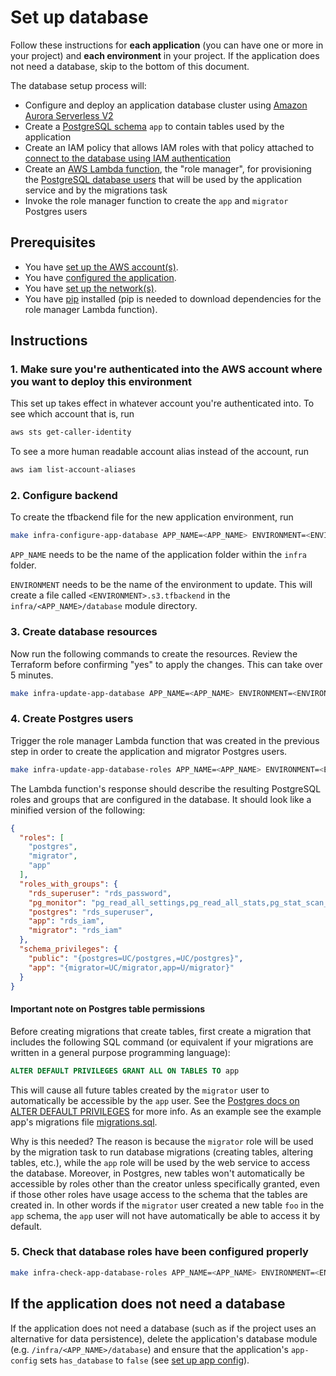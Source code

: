 # Set up database

Follow these instructions for **each application** (you can have one or more in your project) and **each environment** in your project. If the application does not need a database, skip to the bottom of this document.

The database setup process will:

* Configure and deploy an application database cluster using [Amazon Aurora Serverless V2](https://aws.amazon.com/rds/aurora/serverless/)
* Create a [PostgreSQL schema](https://www.postgresql.org/docs/current/ddl-schemas.html) `app` to contain tables used by the application
* Create an IAM policy that allows IAM roles with that policy attached to [connect to the database using IAM authentication](https://docs.aws.amazon.com/AmazonRDS/latest/UserGuide/UsingWithRDS.IAMDBAuth.Connecting.html)
* Create an [AWS Lambda function](https://docs.aws.amazon.com/lambda/latest/dg/welcome.html), the "role manager", for provisioning the [PostgreSQL database users](https://www.postgresql.org/docs/8.0/user-manag.html) that will be used by the application service and by the migrations task
* Invoke the role manager function to create the `app` and `migrator` Postgres users

## Prerequisites

* You have [set up the AWS account(s)](./set-up-aws-accounts.md).
* You have [configured the application](/infra/app/app-config/main.tf).
* You have [set up the network(s)](./set-up-networks.md).
* You have [pip](https://pypi.org/project/pip/) installed (pip is needed to download dependencies for the role manager Lambda function).

## Instructions

### 1. Make sure you're authenticated into the AWS account where you want to deploy this environment

This set up takes effect in whatever account you're authenticated into. To see which account that is, run

```bash
aws sts get-caller-identity
```

To see a more human readable account alias instead of the account, run

```bash
aws iam list-account-aliases
```

### 2. Configure backend

To create the tfbackend file for the new application environment, run

```bash
make infra-configure-app-database APP_NAME=<APP_NAME> ENVIRONMENT=<ENVIRONMENT>
```

`APP_NAME` needs to be the name of the application folder within the `infra` folder.

`ENVIRONMENT` needs to be the name of the environment to update. This will create a file called `<ENVIRONMENT>.s3.tfbackend` in the `infra/<APP_NAME>/database` module directory.

### 3. Create database resources

Now run the following commands to create the resources. Review the Terraform before confirming "yes" to apply the changes. This can take over 5 minutes.

```bash
make infra-update-app-database APP_NAME=<APP_NAME> ENVIRONMENT=<ENVIRONMENT>
```

### 4. Create Postgres users

Trigger the role manager Lambda function that was created in the previous step in order to create the application and migrator Postgres users.

```bash
make infra-update-app-database-roles APP_NAME=<APP_NAME> ENVIRONMENT=<ENVIRONMENT>
```

The Lambda function's response should describe the resulting PostgreSQL roles and groups that are configured in the database. It should look like a minified version of the following:

```json
{
  "roles": [
    "postgres",
    "migrator",
    "app"
  ],
  "roles_with_groups": {
    "rds_superuser": "rds_password",
    "pg_monitor": "pg_read_all_settings,pg_read_all_stats,pg_stat_scan_tables",
    "postgres": "rds_superuser",
    "app": "rds_iam",
    "migrator": "rds_iam"
  },
  "schema_privileges": {
    "public": "{postgres=UC/postgres,=UC/postgres}",
    "app": "{migrator=UC/migrator,app=U/migrator}"
  }
}
```

#### Important note on Postgres table permissions

Before creating migrations that create tables, first create a migration that includes the following SQL command (or equivalent if your migrations are written in a general purpose programming language):

```sql
ALTER DEFAULT PRIVILEGES GRANT ALL ON TABLES TO app
```

This will cause all future tables created by the `migrator` user to automatically be accessible by the `app` user. See the [Postgres docs on ALTER DEFAULT PRIVILEGES](https://www.postgresql.org/docs/current/sql-alterdefaultprivileges.html) for more info. As an example see the example app's migrations file [migrations.sql](https://github.com/navapbc/template-infra/blob/main/app/migrations.sql).

Why is this needed? The reason is because the `migrator` role will be used by the migration task to run database migrations (creating tables, altering tables, etc.), while the `app` role will be used by the web service to access the database. Moreover, in Postgres, new tables won't automatically be accessible by roles other than the creator unless specifically granted, even if those other roles have usage access to the schema that the tables are created in. In other words if the `migrator` user created a new table `foo` in the `app` schema, the `app` user will not have automatically be able to access it by default.

### 5. Check that database roles have been configured properly

```bash
make infra-check-app-database-roles APP_NAME=<APP_NAME> ENVIRONMENT=<ENVIRONMENT>
```

## If the application does not need a database

If the application does not need a database (such as if the project uses an alternative for data persistence), delete the application's database module (e.g. `/infra/<APP_NAME>/database`) and ensure that the application's `app-config` sets `has_database` to `false` (see [set up app config](./set-up-app-config.md)).